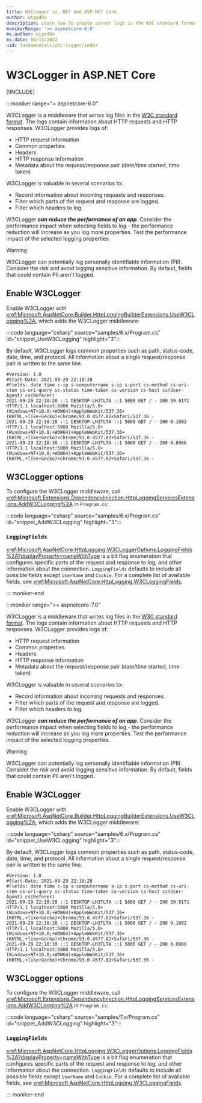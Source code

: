 ```yaml
---
title: W3CLogger in .NET and ASP.NET Core
author: wtgodbe
description: Learn how to create server logs in the W3C standard format.
monikerRange: '>= aspnetcore-6.0'
ms.author: wigodbe
ms.date: 08/15/2022
uid: fundamentals/w3c-logger/index
---
```


# W3CLogger in ASP.NET Core

[!INCLUDE[](~/includes/not-latest-version.md)]

:::moniker range="= aspnetcore-6.0"

W3CLogger is a middleware that writes log files in the [W3C standard format](https://www.w3.org/TR/WD-logfile.html). The logs contain information about HTTP requests and HTTP responses. W3CLogger provides logs of:

* HTTP request information
* Common properties
* Headers
* HTTP response information
* Metadata about the request/response pair (date/time started, time taken)

W3CLogger is valuable in several scenarios to:

* Record information about incoming requests and responses.
* Filter which parts of the request and response are logged.
* Filter which headers to log.

W3CLogger ***can reduce the performance of an app***. Consider the performance impact when selecting fields to log - the performance reduction will increase as you log more properties. Test the performance impact of the selected logging properties.

> [!WARNING]
> W3CLogger can potentially log personally identifiable information (PII). Consider the risk and avoid logging sensitive information. By default, fields that could contain PII aren't logged.

## Enable W3CLogger

Enable W3CLogger with <xref:Microsoft.AspNetCore.Builder.HttpLoggingBuilderExtensions.UseW3CLogging%2A>, which adds the W3CLogger middleware:

:::code language="csharp" source="samples/6.x/Program.cs" id="snippet_UseW3CLogging" highlight="3":::

By default, W3CLogger logs common properties such as path, status-code, date, time, and protocol. All information about a single request/response pair is written to the same line.

```
#Version: 1.0
#Start-Date: 2021-09-29 22:18:28
#Fields: date time c-ip s-computername s-ip s-port cs-method cs-uri-stem cs-uri-query sc-status time-taken cs-version cs-host cs(User-Agent) cs(Referer)
2021-09-29 22:18:28 ::1 DESKTOP-LH3TLTA ::1 5000 GET / - 200 59.9171 HTTP/1.1 localhost:5000 Mozilla/5.0+(Windows+NT+10.0;+WOW64)+AppleWebKit/537.36+(KHTML,+like+Gecko)+Chrome/93.0.4577.82+Safari/537.36 -
2021-09-29 22:18:28 ::1 DESKTOP-LH3TLTA ::1 5000 GET / - 200 0.1802 HTTP/1.1 localhost:5000 Mozilla/5.0+(Windows+NT+10.0;+WOW64)+AppleWebKit/537.36+(KHTML,+like+Gecko)+Chrome/93.0.4577.82+Safari/537.36 -
2021-09-29 22:18:30 ::1 DESKTOP-LH3TLTA ::1 5000 GET / - 200 0.0966 HTTP/1.1 localhost:5000 Mozilla/5.0+(Windows+NT+10.0;+WOW64)+AppleWebKit/537.36+(KHTML,+like+Gecko)+Chrome/93.0.4577.82+Safari/537.36 -
```

## W3CLogger options

To configure the W3CLogger middleware, call <xref:Microsoft.Extensions.DependencyInjection.HttpLoggingServicesExtensions.AddW3CLogging%2A> in `Program.cs`:

:::code language="csharp" source="samples/6.x/Program.cs" id="snippet_AddW3CLogging" highlight="3":::

### `LoggingFields`

<xref:Microsoft.AspNetCore.HttpLogging.W3CLoggerOptions.LoggingFields%2A?displayProperty=nameWithType> is a bit flag enumeration that configures specific parts of the request and response to log, and other information about the connection. `LoggingFields` defaults to include all possible fields except `UserName` and `Cookie`. For a complete list of available fields, see <xref:Microsoft.AspNetCore.HttpLogging.W3CLoggingFields>.

::: moniker-end

:::moniker range=">= aspnetcore-7.0"

W3CLogger is a middleware that writes log files in the [W3C standard format](https://www.w3.org/TR/WD-logfile.html). The logs contain information about HTTP requests and HTTP responses. W3CLogger provides logs of:

* HTTP request information
* Common properties
* Headers
* HTTP response information
* Metadata about the request/response pair (date/time started, time taken)

W3CLogger is valuable in several scenarios to:

* Record information about incoming requests and responses.
* Filter which parts of the request and response are logged.
* Filter which headers to log.

W3CLogger ***can reduce the performance of an app***. Consider the performance impact when selecting fields to log - the performance reduction will increase as you log more properties. Test the performance impact of the selected logging properties.

> [!WARNING]
> W3CLogger can potentially log personally identifiable information (PII). Consider the risk and avoid logging sensitive information. By default, fields that could contain PII aren't logged.

## Enable W3CLogger

Enable W3CLogger with <xref:Microsoft.AspNetCore.Builder.HttpLoggingBuilderExtensions.UseW3CLogging%2A>, which adds the W3CLogger middleware:

:::code language="csharp" source="samples/6.x/Program.cs" id="snippet_UseW3CLogging" highlight="3":::

By default, W3CLogger logs common properties such as path, status-code, date, time, and protocol. All information about a single request/response pair is written to the same line.

```
#Version: 1.0
#Start-Date: 2021-09-29 22:18:28
#Fields: date time c-ip s-computername s-ip s-port cs-method cs-uri-stem cs-uri-query sc-status time-taken cs-version cs-host cs(User-Agent) cs(Referer)
2021-09-29 22:18:28 ::1 DESKTOP-LH3TLTA ::1 5000 GET / - 200 59.9171 HTTP/1.1 localhost:5000 Mozilla/5.0+(Windows+NT+10.0;+WOW64)+AppleWebKit/537.36+(KHTML,+like+Gecko)+Chrome/93.0.4577.82+Safari/537.36 -
2021-09-29 22:18:28 ::1 DESKTOP-LH3TLTA ::1 5000 GET / - 200 0.1802 HTTP/1.1 localhost:5000 Mozilla/5.0+(Windows+NT+10.0;+WOW64)+AppleWebKit/537.36+(KHTML,+like+Gecko)+Chrome/93.0.4577.82+Safari/537.36 -
2021-09-29 22:18:30 ::1 DESKTOP-LH3TLTA ::1 5000 GET / - 200 0.0966 HTTP/1.1 localhost:5000 Mozilla/5.0+(Windows+NT+10.0;+WOW64)+AppleWebKit/537.36+(KHTML,+like+Gecko)+Chrome/93.0.4577.82+Safari/537.36 -
```

## W3CLogger options

To configure the W3CLogger middleware, call <xref:Microsoft.Extensions.DependencyInjection.HttpLoggingServicesExtensions.AddW3CLogging%2A> in `Program.cs`:

:::code language="csharp" source="samples/7.x/Program.cs" id="snippet_AddW3CLogging" highlight="3":::

### `LoggingFields`

<xref:Microsoft.AspNetCore.HttpLogging.W3CLoggerOptions.LoggingFields%2A?displayProperty=nameWithType> is a bit flag enumeration that configures specific parts of the request and response to log, and other information about the connection. `LoggingFields` defaults to include all possible fields except `UserName` and `Cookie`. For a complete list of available fields, see <xref:Microsoft.AspNetCore.HttpLogging.W3CLoggingFields>.

::: moniker-end
